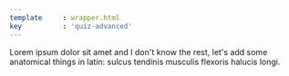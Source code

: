 ```yaml
---
template     : wrapper.html
key          : 'quiz-advanced'
---
```


Lorem ipsum dolor sit amet and I don't know the rest, let's add some anatomical things in latin: sulcus tendinis musculis flexoris halucis longi.